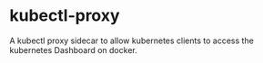 # kubectl-proxy
A kubectl proxy sidecar to allow kubernetes clients to access the kubernetes Dashboard on docker.
